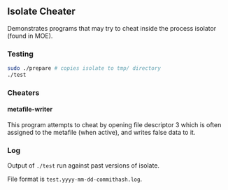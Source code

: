 ## Isolate Cheater

Demonstrates programs that may try to cheat inside the process isolator (found in MOE).

### Testing

```sh
sudo ./prepare # copies isolate to tmp/ directory
./test
```

### Cheaters

#### metafile-writer

This program attempts to cheat by opening file descriptor 3 which is often assigned to the metafile (when active), and writes false data to it.

### Log

Output of `./test` run against past versions of isolate.

File format is `test.yyyy-mm-dd-commithash.log`.


